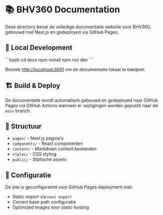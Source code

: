 # 📚 BHV360 Documentation

Deze directory bevat de volledige documentatie website voor BHV360, gebouwd met Next.js en gedeployed via GitHub Pages.

## 🚀 Local Development

\`\`\`bash
cd docs
npm install
npm run dev
\`\`\`

Bezoek [http://localhost:3001](http://localhost:3001) om de documentatie lokaal te bekijken.

## 🏗️ Build & Deploy

De documentatie wordt automatisch gebouwd en gedeployed naar GitHub Pages via GitHub Actions wanneer er wijzigingen worden gepusht naar de `main` branch.

## 📁 Structuur

- `pages/` - Next.js pagina's
- `components/` - React componenten
- `content/` - Markdown content bestanden
- `styles/` - CSS styling
- `public/` - Statische assets

## 🔧 Configuratie

De site is geconfigureerd voor GitHub Pages deployment met:
- Static export via `next export`
- Correct base path configuratie
- Optimized images voor static hosting
